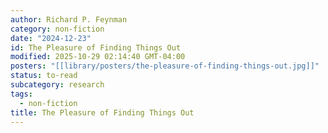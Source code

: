 ```yaml
---
author: Richard P. Feynman
category: non-fiction
date: "2024-12-23"
id: The Pleasure of Finding Things Out
modified: 2025-10-29 02:14:40 GMT-04:00
posters: "[[library/posters/the-pleasure-of-finding-things-out.jpg]]"
status: to-read
subcategory: research
tags:
  - non-fiction
title: The Pleasure of Finding Things Out
---
```

